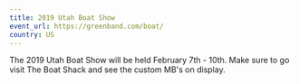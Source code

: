 ```yaml
---
title: 2019 Utah Boat Show  
event_url: https://greenband.com/boat/
country: US
---
```

The 2019 Utah Boat Show will be held February 7th - 10th.  Make sure to go visit The Boat Shack and see the custom MB's on display.  
